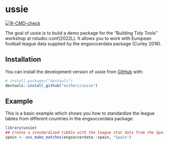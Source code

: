 
<!-- README.md is generated from README.Rmd. Please edit that file -->

# ussie

<!-- badges: start -->

[![R-CMD-check](https://github.com/estherc/ussie/actions/workflows/R-CMD-check.yaml/badge.svg)](https://github.com/estherc/ussie/actions/workflows/R-CMD-check.yaml)
<!-- badges: end -->

The goal of ussie is to build a demo package for the “Building Tidy
Tools” workshop at rstudio::conf(2022L). It allows you to work with
European football league data supplied by the engsoccerdata package
(Curley 2016).

## Installation

You can install the development version of ussie from
[GitHub](https://github.com/) with:

``` r
# install.packages("devtools")
devtools::install_github("estherc/ussie")
```

## Example

This is a basic example which shows you how to standardize the league
tables from different countries in the engsoccerdata package:

``` r
library(ussie)
## Create a standardized tibble with the league stat data from the Spain
spain <- uss_make_matches(engsoccerdata::spain, "Spain")
```
